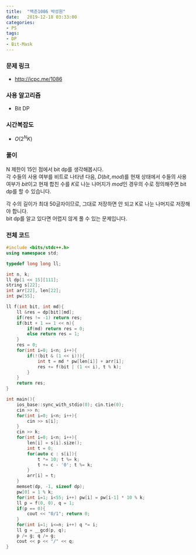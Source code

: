```yaml
---
title:  "백준1086 박성원"
date:   2019-12-18 03:33:00
categories:
- PS
tags:
- DP
- Bit-Mask
---
```


### 문제 링크
* http://icpc.me/1086

### 사용 알고리즘
* Bit DP

### 시간복잡도
* $O(2^NK)$

### 풀이
N 제한이 15인 점에서 bit dp를 생각해봅시다.<br>
각 수들의 사용 여부를 비트로 나타낸 다음, $D(bit, mod)$를 현재 상태에서 수들의 사용 여부가 $bit$이고 현재 합친 수를 $K$로 나눈 나머지가 $mod$인 경우의 수로 정의해주면 bit dp를 할 수 있습니다.

각 수의 길이가 최대 50글자이므로, 그대로 저장하면 안 되고 K로 나눈 나머지로 저장해야 합니다.<br>
bit dp를 알고 있다면 어렵지 않게 풀 수 있는 문제입니다.

### 전체 코드
```cpp
#include <bits/stdc++.h>
using namespace std;

typedef long long ll;

int n, k;
ll dp[1 << 15][111];
string s[22];
int arr[22], len[22];
int pw[55];

ll f(int bit, int md){
    ll &res = dp[bit][md];
    if(res != -1) return res;
    if(bit + 1 == 1 << n){
        if(md) return res = 0;
        else return res = 1;
    }
    res = 0;
    for(int i=0; i<n; i++){
        if(!(bit & (1 << i))){
            int t = md * pw[len[i]] + arr[i];
            res += f(bit | (1 << i), t % k);
        }
    }
    return res;
}

int main(){
    ios_base::sync_with_stdio(0); cin.tie(0);
    cin >> n;
    for(int i=0; i<n; i++){
        cin >> s[i];
    }
    cin >> k;
    for(int i=0; i<n; i++){
        len[i] = s[i].size();
        int t = 0;
        for(auto c : s[i]){
            t *= 10; t %= k;
            t += c - '0'; t %= k;
        }
        arr[i] = t;
    }
    memset(dp, -1, sizeof dp);
    pw[0] = 1 % k;
    for(int i=1; i<55; i++) pw[i] = pw[i-1] * 10 % k;
    ll p = f(0, 0), q = 1;
    if(p == 0){
        cout << "0/1"; return 0;
    }
    for(int i=1; i<=n; i++) q *= i;
    ll g = __gcd(p, q);
    p /= g; q /= g;
    cout << p << "/" << q;
}
```
